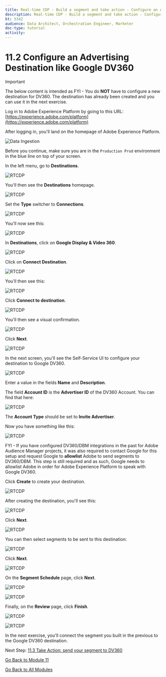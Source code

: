 ```yaml
---
title: Real-time CDP - Build a segment and take action - Configure an Advertising Destination like Google DV360
description: Real-time CDP - Build a segment and take action - Configure an Advertising Destination like Google DV360
kt: 5342
audience: Data Architect, Orchestration Engineer, Marketer
doc-type: tutorial
activity: 
---
```


# 11.2 Configure an Advertising Destination like Google DV360

>[!IMPORTANT]
>
>The below content is intended as FYI - You do **NOT** have to configure a new destination for DV360. The destination has already been created and you can use it in the next exercise.

Log in to Adobe Experience Platform by going to this URL: [https://experience.adobe.com/platform](https://experience.adobe.com/platform)

After logging in, you'll land on the homepage of Adobe Experience Platform.

![Data Ingestion](./images/home.png)

Before you continue, make sure you are in the `Production Prod` environment in the blue line on top of your screen.

In the left menu, go to **Destinations**.

![RTCDP](./images/rtcdpmenudest.png)

You'll then see the **Destinations** homepage.

![RTCDP](./images/rtcdp.png)

Set the **Type** switcher to **Connections**.

![RTCDP](./images/rtcdpconn.png)

You'll now see this:

![RTCDP](./images/rtcdpconn1.png)

In **Destinations**, click on **Google Display & Video 360**.

![RTCDP](./images/rtcdpgoogle.png)

Click on **Connect Destination**.

![RTCDP](./images/rtcdpgooglecreate.png)

You'll then see this:

![RTCDP](./images/rtcdpgooglecreate1.png)

Click **Connect to destination**.

![RTCDP](./images/rtcdpgooglecreate2.png)

You'll then see a visual confirmation.

![RTCDP](./images/rtcdpgooglecreate3.png)

Click **Next**.

![RTCDP](./images/next.png)

In the next screen, you'll see the Self-Service UI to configure your destination to Google DV360.

![RTCDP](./images/rtcdpgooglecreatedest.png)

Enter a value in the fields **Name** and **Description**.

The field **Account ID** is the **Advertiser ID** of the DV360 Account. You can find that here:

![RTCDP](./images/rtcdpgoogledv360advid.png)

The **Account Type** should be set to **Invite Advertiser**.

Now you have something like this:

![RTCDP](./images/rtcdpgoogldv360new.png)

FYI - If you have configured DV360/DBM integrations in the past for Adobe Audience Manager projects, it was also required to contact Google for this setup and request Google to **allowlist** Adobe to send segments to DV360/DBM. This step is still required and as such, Google needs to allowlist Adobe in order for Adobe Experience Platform to speak with Google DV360.

Click **Create** to create your destination.

![RTCDP](./images/rtcdpcreatedest.png)

After creating the destination, you'll see this:

![RTCDP](./images/rtcdpcreatedest1.png)

Click **Next**.

![RTCDP](./images/next.png)

You can then select segments to be sent to this destination:

![RTCDP](./images/rtcdpselseg.png)

Click **Next**.

![RTCDP](./images/next.png)

On the **Segment Schedule** page, click **Next**.

![RTCDP](./images/rtcdpselseg1.png)

![RTCDP](./images/next.png)

Finally, on the **Review** page, click **Finish**.

![RTCDP](./images/rtcdpselseg2.png)

![RTCDP](./images/finish.png)

In the next exercise, you'll connect the segment you built in the previous to the Google DV360 destination.

Next Step: [11.3 Take Action: send your segment to DV360](./ex3.md)

[Go Back to Module 11](./real-time-cdp-build-a-segment-take-action.md)

[Go Back to All Modules](../../overview.md)
